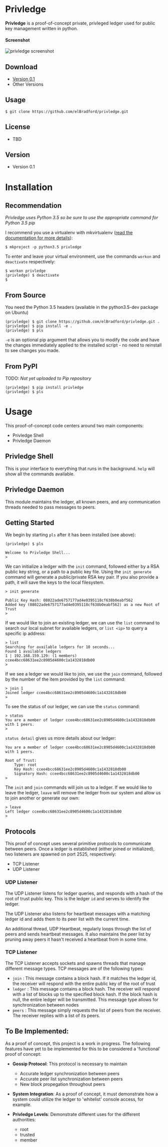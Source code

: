 Privledge
======
**Privledge** is a proof-of-concept private, privleged ledger used for public key management written in python.

#### Screenshot
![privledge screenshot](https://github.com/elBradford/privledge/raw/master/screenshot.png "privledge screenshot")

## Download
* [Version 0.1](https://github.com/elBradford/privledge/archive/master.zip)
* Other Versions

## Usage
```
$ git clone https://github.com/elBradford/privledge.git
```

## License
* TBD

## Version
* Version 0.1

# Installation

## Recommendation
_Privledge uses Python 3.5 so be sure to use the appropriate command for Python 3.5 pip_

I recommend you use a virtualenv with mkvirtualenv ([read the documentation for more details](http://virtualenvwrapper.readthedocs.io/en/latest/command_ref.html)):
```
$ mkproject -p python3.5 privledge
```
To enter and leave your virtual environment, use the commands `workon` and `deactivate` respectively:
```
$ workon privledge
(privledge) $ deactivate
$
```

## From Source
You need the Python 3.5 headers (available in the python3.5-dev package on Ubuntu)
```
(privledge) $ git clone https://github.com/elBradford/privledge.git .
(privledge) $ pip install -e .
(privledge) $ pls
```
`-e` is an optional pip argument that allows you to modify the code and have the changes immediately applied to the installed script - no need to reinstall to see changes you  made.

## From PyPI
TODO: _Not yet uploaded to Pip repository_
```
(privledge) $ pip install privledge
(privledge) $ pls
```

# Usage
This proof-of-concept code centers around two main components:
* Privledge Shell
* Privledge Daemon

## Privledge Shell
This is your interface to everything that runs in the background. `help` will show all the commands available.

## Privledge Daemon
This module maintains the ledger, all known peers, and any communication threads needed to pass messages to peers.

## Getting Started
We begin by starting `pls` after it has been installed (see above):
```
(privledge) $ pls

Welcome to Privledge Shell...
>
```

We can initialize a ledger with the `init` command, followed either by a RSA public key string, or a path to a public key file. Using the `init generate` command will generate a public/private RSA key pair. If you also provide a path, it will save the keys to the local filesystem.
```
> init generate

Public Key Hash: 08022ade6757177ad4e0395118cf638b0eabf562
Added key (08022ade6757177ad4e0395118cf638b0eabf562) as a new Root of Trust
>
```

If we would like to join an existing ledger, we can use the `list` command to search our local subnet for available ledgers, or `list <ip>` to query a specific ip address:
```
> list
Searching for available ledgers for 10 seconds...
Found 1 available ledgers
1 | 192.168.159.129: (1 members) ccee4bcc68631ee2c8905d4600c1a1432818db00
>
```

If we see a ledger we would like to join, we use the `join` command, followed by the number of the item provided by the `list` command:
```
> join 1
Joined ledger ccee4bcc68631ee2c8905d4600c1a1432818db00
>
```

To see the status of our ledger, we can use the `status` command:
```
> status
You are a member of ledger ccee4bcc68631ee2c8905d4600c1a1432818db00 with 1 peers.
>
```

`status detail` gives us more details about our ledger:

```
You are a member of ledger ccee4bcc68631ee2c8905d4600c1a1432818db00 with 1 peers.

Root of Trust:
	Type: root
	Key Hash: ccee4bcc68631ee2c8905d4600c1a1432818db00
	Signatory Hash: ccee4bcc68631ee2c8905d4600c1a1432818db00
>
```

The `init` and `join` commands will join us to a ledger. If we would like to leave the ledger, `leave` will remove the ledger from our system and allow us to join another or generate our own:
```
> leave
Left ledger ccee4bcc68631ee2c8905d4600c1a1432818db00
>
```

## Protocols
This proof of concept uses several primitive protocols to communicate between peers. Once a ledger is established (either joined or initialized), two listeners are spawned on port 2525, respectively:

* TCP Listener
* UDP Listener

### UDP Listener
The UDP Listener listens for ledger queries, and responds with a hash of the root of trust public key. This is the ledger `id` and serves to identify the ledger.

The UDP Listener also listens for heartbeat messages with a matching ledger id and adds them to its peer list with the current time.

An additional thread, UDP Heartbeat, regularly loops through the list of peers and sends heartbeat messages. It also maintains the peer list by pruning away peers it hasn't received a heartbeat from in some time.

### TCP Listener
The TCP Listener accepts sockets and spawns threads that manage different message types. TCP messages are of the following types:

* `join` : This message contains a block hash. If it matches the ledger id, the receiver will respond with the entire public key of the root of trust
* `ledger` : This message contains a block hash. The receiver will respond with a list of blocks up to the specified block hash. If the block hash is null, the entire ledger will be transmitted. This message type allows for synchronization between nodes
* `peers` : This message simply requests the list of peers from the receiver. The receiver replies with a list of its peers.

## To Be Implemented:
As a proof of concept, this project is a work in progress. The following features have yet to be implemented for this to be considered a 'functional' proof of concept:

* **Gossip Protocol**: This protocol is necessary to maintain

    - Accurate ledger synchronization between peers
    - Accurate peer list synchronization between peers
    - New block propegation throughout peers

* **System Integration**: As a proof of concept, it must demonstrate how a system could utilize the ledger to 'whitelist' console access, for example.

* **Privledge Levels**: Demonstrate different uses for the different authorities:

    - root
    - trusted
    - member
